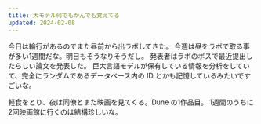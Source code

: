 ```yaml
---
title: 大モデル何でもかんでも覚えてる
updated: 2024-02-08
---
```


今日は輪行があるのでまた昼前から出ラボしてきた。
今週は昼をラボで取る事が多い1週間だな。明日もそうなりそうだし。
発表者はラボのボスで最近提出したらしい論文を発表した。
巨大言語モデルが保有している情報を分析をしていて、完全にランダムであるデータベース内の ID とかも記憶しているみたいですごいな。

軽食をとり、夜は同僚とまた映画を見てくる。Dune の1作品目。
1週間のうちに2回映画館に行くのは結構珍しいな。

